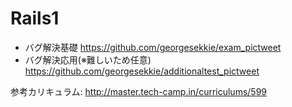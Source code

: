 # Rails1

- バグ解決基礎
https://github.com/georgesekkie/exam_pictweet
- バグ解決応用(※難しいため任意)
https://github.com/georgesekkie/additionaltest_pictweet

参考カリキュラム:
http://master.tech-camp.in/curriculums/599
